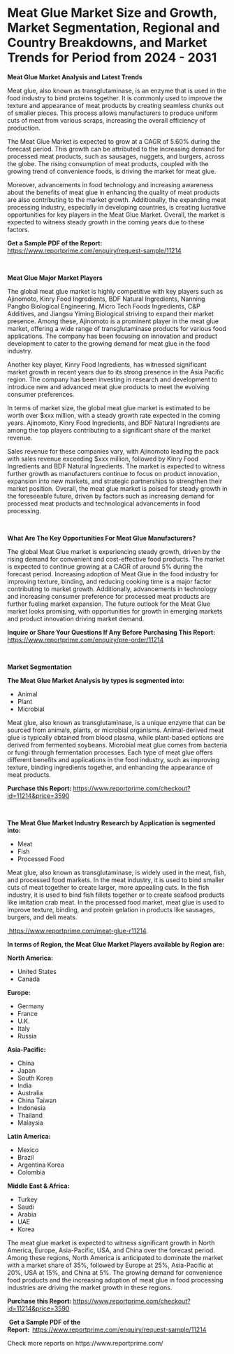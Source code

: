 <p><h1>Meat Glue Market Size and Growth, Market Segmentation, Regional and Country Breakdowns, and Market Trends for Period from 2024 -  2031</h1></p><p><strong>Meat Glue Market Analysis and Latest Trends</strong></p>
<p><p>Meat glue, also known as transglutaminase, is an enzyme that is used in the food industry to bind proteins together. It is commonly used to improve the texture and appearance of meat products by creating seamless chunks out of smaller pieces. This process allows manufacturers to produce uniform cuts of meat from various scraps, increasing the overall efficiency of production.</p><p>The Meat Glue Market is expected to grow at a CAGR of 5.60% during the forecast period. This growth can be attributed to the increasing demand for processed meat products, such as sausages, nuggets, and burgers, across the globe. The rising consumption of meat products, coupled with the growing trend of convenience foods, is driving the market for meat glue.</p><p>Moreover, advancements in food technology and increasing awareness about the benefits of meat glue in enhancing the quality of meat products are also contributing to the market growth. Additionally, the expanding meat processing industry, especially in developing countries, is creating lucrative opportunities for key players in the Meat Glue Market. Overall, the market is expected to witness steady growth in the coming years due to these factors.</p></p>
<p><strong>Get a Sample PDF of the Report:&nbsp;</strong> <a href="https://www.reportprime.com/enquiry/request-sample/11214">https://www.reportprime.com/enquiry/request-sample/11214</a></p>
<p>&nbsp;</p>
<p><strong>Meat Glue Major Market Players</strong></p>
<p><p>The global meat glue market is highly competitive with key players such as Ajinomoto, Kinry Food Ingredients, BDF Natural Ingredients, Nanning Pangbo Biological Engineering, Micro Tech Foods Ingredients, C&P Additives, and Jiangsu Yiming Biological striving to expand their market presence. Among these, Ajinomoto is a prominent player in the meat glue market, offering a wide range of transglutaminase products for various food applications. The company has been focusing on innovation and product development to cater to the growing demand for meat glue in the food industry.</p><p>Another key player, Kinry Food Ingredients, has witnessed significant market growth in recent years due to its strong presence in the Asia Pacific region. The company has been investing in research and development to introduce new and advanced meat glue products to meet the evolving consumer preferences.</p><p>In terms of market size, the global meat glue market is estimated to be worth over $xxx million, with a steady growth rate expected in the coming years. Ajinomoto, Kinry Food Ingredients, and BDF Natural Ingredients are among the top players contributing to a significant share of the market revenue.</p><p>Sales revenue for these companies vary, with Ajinomoto leading the pack with sales revenue exceeding $xxx million, followed by Kinry Food Ingredients and BDF Natural Ingredients. The market is expected to witness further growth as manufacturers continue to focus on product innovation, expansion into new markets, and strategic partnerships to strengthen their market position. Overall, the meat glue market is poised for steady growth in the foreseeable future, driven by factors such as increasing demand for processed meat products and technological advancements in food processing.</p></p>
<p>&nbsp;</p>
<p><strong>What Are The Key Opportunities For Meat Glue Manufacturers?</strong></p>
<p><p>The global Meat Glue market is experiencing steady growth, driven by the rising demand for convenient and cost-effective food products. The market is expected to continue growing at a CAGR of around 5% during the forecast period. Increasing adoption of Meat Glue in the food industry for improving texture, binding, and reducing cooking time is a major factor contributing to market growth. Additionally, advancements in technology and increasing consumer preference for processed meat products are further fueling market expansion. The future outlook for the Meat Glue market looks promising, with opportunities for growth in emerging markets and product innovation driving market demand.</p></p>
<p><strong>Inquire or Share Your Questions If Any Before Purchasing This Report:</strong> <a href="https://www.reportprime.com/enquiry/pre-order/11214">https://www.reportprime.com/enquiry/pre-order/11214</a></p>
<p>&nbsp;</p>
<p><strong>Market Segmentation</strong></p>
<p><strong>The Meat Glue Market Analysis by types is segmented into:</strong></p>
<p><ul><li>Animal</li><li>Plant</li><li>Microbial</li></ul></p>
<p><p>Meat glue, also known as transglutaminase, is a unique enzyme that can be sourced from animals, plants, or microbial organisms. Animal-derived meat glue is typically obtained from blood plasma, while plant-based options are derived from fermented soybeans. Microbial meat glue comes from bacteria or fungi through fermentation processes. Each type of meat glue offers different benefits and applications in the food industry, such as improving texture, binding ingredients together, and enhancing the appearance of meat products.</p></p>
<p><strong>Purchase this Report:&nbsp;</strong><a href="https://www.reportprime.com/checkout?id=11214&price=3590">https://www.reportprime.com/checkout?id=11214&price=3590</a></p>
<p>&nbsp;</p>
<p><strong>The Meat Glue Market Industry Research by Application is segmented into:</strong></p>
<p><ul><li>Meat</li><li>Fish</li><li>Processed Food</li></ul></p>
<p><p>Meat glue, also known as transglutaminase, is widely used in the meat, fish, and processed food markets. In the meat industry, it is used to bind smaller cuts of meat together to create larger, more appealing cuts. In the fish industry, it is used to bind fish fillets together or to create seafood products like imitation crab meat. In the processed food market, meat glue is used to improve texture, binding, and protein gelation in products like sausages, burgers, and deli meats.</p></p>
<p><a href="https://www.reportprime.com/meat-glue-r11214">&nbsp;https://www.reportprime.com/meat-glue-r11214</a></p>
<p><strong>In terms of Region, the Meat Glue Market Players available by Region are:</strong></p>
<p>
    <p> <strong> North America: </strong>
        <ul>
            <li>United States</li>
            <li>Canada</li>
        </ul>
        </p> 
    <p> <strong> Europe: </strong>
        <ul>
            <li>Germany</li>
            <li>France</li>
            <li>U.K.</li>
            <li>Italy</li>
            <li>Russia</li>
        </ul>
        </p> 
    <p> <strong> Asia-Pacific: </strong>
        <ul>
            <li>China</li>
            <li>Japan</li>
            <li>South Korea</li>
            <li>India</li>
            <li>Australia</li>
            <li>China Taiwan</li>
            <li>Indonesia</li>
            <li>Thailand</li>
            <li>Malaysia</li>
        </ul>
        </p> 
    <p> <strong> Latin America: </strong>
        <ul>
            <li>Mexico</li>
            <li>Brazil</li>
            <li>Argentina Korea</li>
            <li>Colombia</li>
        </ul>
        </p> 
    <p> <strong> Middle East & Africa: </strong>
        <ul>
            <li>Turkey</li>
            <li>Saudi</li>
            <li>Arabia</li>
            <li>UAE</li>
            <li>Korea</li>
        </ul>
    </p>
    </p>
<p><p>The meat glue market is expected to witness significant growth in North America, Europe, Asia-Pacific, USA, and China over the forecast period. Among these regions, North America is anticipated to dominate the market with a market share of 35%, followed by Europe at 25%, Asia-Pacific at 20%, USA at 15%, and China at 5%. The growing demand for convenience food products and the increasing adoption of meat glue in food processing industries are driving the market growth in these regions.</p></p>
<p><strong>Purchase this Report: </strong><a href="https://www.reportprime.com/checkout?id=11214&price=3590">https://www.reportprime.com/checkout?id=11214&price=3590</a></p>
<p>&nbsp;<strong>Get a Sample PDF of the Report:&nbsp;&nbsp;</strong><a href="https://www.reportprime.com/enquiry/request-sample/11214">https://www.reportprime.com/enquiry/request-sample/11214</a></p>
<p><strong></strong></p>
<p>Check more reports on https://www.reportprime.com/</p>